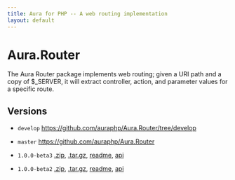 ```yaml
---
title: Aura for PHP -- A web routing implementation
layout: default
---
```


Aura.Router
===========

The Aura Router package implements web routing; given a URI path and a copy of $_SERVER, it will extract controller, action, and parameter values for a specific route.

Versions
--------

* `develop` <https://github.com/auraphp/Aura.Router/tree/develop>

* `master` <https://github.com/auraphp/Aura.Router>

* `1.0.0-beta3` [.zip](https://github.com/auraphp/Aura.Router/zipball/1.0.0-beta3), [.tar.gz](https://github.com/auraphp/Aura.Router/tarball/1.0.0-beta3), [readme](version/1.0.0-beta3/), [api](version/1.0.0-beta3/api/)

* `1.0.0-beta2` [.zip](https://github.com/auraphp/Aura.Router/zipball/1.0.0-beta2), [.tar.gz](https://github.com/auraphp/Aura.Router/tarball/1.0.0-beta2), [readme](version/1.0.0-beta2/), [api](version/1.0.0-beta2/api/)

